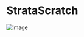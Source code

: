 # StrataScratch
![image](https://user-images.githubusercontent.com/45563371/102315628-6a4a1a00-3faf-11eb-9e46-4c1db8327cbe.png)
